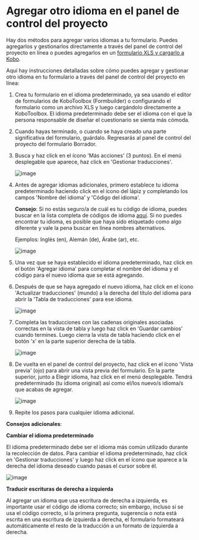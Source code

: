 # Agregar otro idioma en el panel de control del proyecto

Hay dos métodos para agregar varios idiomas a tu formulario. Puedes agregarlos y gestionarlos directamente a través del panel de control del proyecto en línea o puedes agregarlos en un [formulario XLS y cargarlo a Kobo](language_xls.md).

Aquí hay instrucciones detalladas sobre cómo puedes agregar y gestionar otro idioma en tu formulario a través del panel de control del proyecto en línea:

1. Crea tu formulario en el idioma predeterminado, ya sea usando el editor de formularios de KoboToolbox (Formbuilder) o configurando el formulario como un archivo XLS y luego cargándolo directamente a KoboToolbox. El idioma predeterminado debe ser el idioma con el que la persona responsable de diseñar el cuestionario se sienta más cómoda.

2. Cuando hayas terminado, o cuando se haya creado una parte significativa del formulario, guárdalo. Regresarás al panel de control del proyecto del formulario Borrador.

3. Busca y haz click en el ícono 'Más acciones' (3 puntos). En el menú desplegable que aparece, haz click en 'Gestionar traducciones'.

   ![image](/images/language_dashboard/action.png)

4. Antes de agregar idiomas adicionales, primero establece tu idioma predeterminado haciendo click en el ícono del lápiz y completando los campos 'Nombre del idioma' y 'Código del idioma'.

   **Consejo**: Si no estás seguro/a de cuál es tu código de idioma, puedes buscar en la lista completa de códigos de idioma [aquí](https://www.iana.org/assignments/language-subtag-registry/language-subtag-registry). Si no puedes encontrar tu idioma, es posible que haya sido etiquetado como algo diferente y vale la pena buscar en línea nombres alternativos.

   Ejemplos: Inglés (en), Alemán (de), Árabe (ar), etc.

   ![image](/images/language_dashboard/example.gif)

5. Una vez que se haya establecido el idioma predeterminado, haz click en el botón 'Agregar idioma' para completar el nombre del idioma y el código para el nuevo idioma que se está agregando.

6. Después de que se haya agregado el nuevo idioma, haz click en el ícono 'Actualizar traducciones' (mundo) a la derecha del título del idioma para abrir la 'Tabla de traducciones' para ese idioma.

   ![image](/images/language_dashboard/add_language.gif)

7. Completa las traducciones con las cadenas originales asociadas correctas en la vista de tabla y luego haz click en 'Guardar cambios' cuando termines. Luego cierra la vista de tabla haciendo click en el botón 'x' en la parte superior derecha de la tabla.

   ![image](/images/language_dashboard/translation.png)

8. De vuelta en el panel de control del proyecto, haz click en el ícono 'Vista previa' (ojo) para abrir una vista previa del formulario. En la parte superior, junto a Elegir idioma, haz click en el menú desplegable. Tendrá predeterminado (tu idioma original) así como el/los nuevo/s idioma/s que acabas de agregar.

   ![image](/images/language_dashboard/preview.gif)

9. Repite los pasos para cualquier idioma adicional.

**Consejos adicionales**:

**Cambiar el idioma predeterminado**

El idioma predeterminado debe ser el idioma más común utilizado durante la recolección de datos. Para cambiar el idioma predeterminado, haz click en 'Gestionar traducciones' y luego haz click en el ícono que aparece a la derecha del idioma deseado cuando pasas el cursor sobre él.

![image](/images/language_dashboard/default.gif)

**Traducir escrituras de derecha a izquierda**

Al agregar un idioma que usa escritura de derecha a izquierda, es importante usar el código de idioma correcto; sin embargo, incluso si se usa el código correcto, si la primera pregunta, sugerencia o nota está escrita en una escritura de izquierda a derecha, el formulario formateará automáticamente el resto de la traducción a un formato de izquierda a derecha.